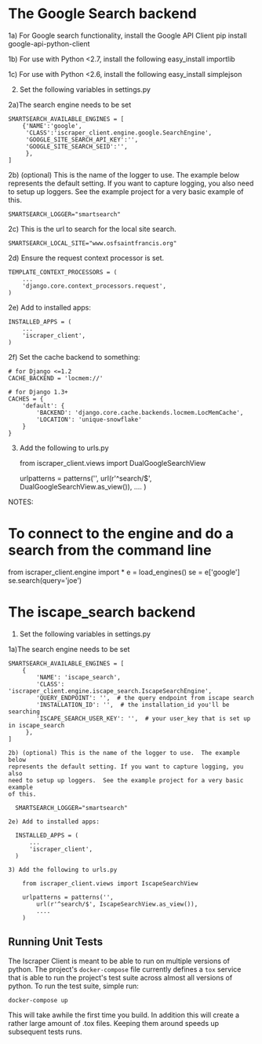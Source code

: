 # The Google Search backend

1a) For Google search functionality, install the Google API Client
    pip install google-api-python-client

1b) For use with Python <2.7, install the following
    easy_install importlib

1c) For use with Python <2.6, install the following
	easy_install simplejson

2)  Set the following variables in settings.py

  2a)The search engine needs to be set

    SMARTSEARCH_AVAILABLE_ENGINES = [
        {'NAME':'google',
         'CLASS':'iscraper_client.engine.google.SearchEngine',
         'GOOGLE_SITE_SEARCH_API_KEY':'',
         'GOOGLE_SITE_SEARCH_SEID':'',
         },
    ]


  2b) (optional) This is the name of the logger to use.  The example below
  represents the default setting. If you want to capture logging, you also
  need to setup up loggers.  See the example project for a very basic example
  of this.

    SMARTSEARCH_LOGGER="smartsearch"

  2c) This is the url to search for the local site search.

    SMARTSEARCH_LOCAL_SITE="www.osfsaintfrancis.org"


  2d) Ensure the request context processor is set.

    TEMPLATE_CONTEXT_PROCESSORS = (
        ...
        'django.core.context_processors.request',
    )

  2e) Add to installed apps:

    INSTALLED_APPS = (
        ...
        'iscraper_client',
    )

  2f) Set the cache backend to something:

    # for Django <=1.2
    CACHE_BACKEND = 'locmem://'

    # for Django 1.3+
    CACHES = {
        'default': {
            'BACKEND': 'django.core.cache.backends.locmem.LocMemCache',
            'LOCATION': 'unique-snowflake'
        }
    }

3) Add the following to urls.py

    from iscraper_client.views import DualGoogleSearchView

    urlpatterns = patterns('',
        url(r'^search/$', DualGoogleSearchView.as_view()),
        ....
    )


NOTES:

# To connect to the engine and do a search from the command line
from iscraper_client.engine import  *
e = load_engines()
se = e['google']
se.search(query='joe')


# The iscape_search backend


1)  Set the following variables in settings.py

  1a)The search engine needs to be set

    SMARTSEARCH_AVAILABLE_ENGINES = [
        {
            'NAME': 'iscape_search',
            'CLASS': 'iscraper_client.engine.iscape_search.IscapeSearchEngine',
            'QUERY_ENDPOINT': '',  # the query endpoint from iscape search
            'INSTALLATION_ID': '',  # the installation_id you'll be searching
            'ISCAPE_SEARCH_USER_KEY': '',  # your user_key that is set up in iscape_search
         },
    ]

    2b) (optional) This is the name of the logger to use.  The example below
    represents the default setting. If you want to capture logging, you also
    need to setup up loggers.  See the example project for a very basic example
    of this.

      SMARTSEARCH_LOGGER="smartsearch"

    2e) Add to installed apps:

      INSTALLED_APPS = (
          ...
          'iscraper_client',
      )

    3) Add the following to urls.py

        from iscraper_client.views import IscapeSearchView

        urlpatterns = patterns('',
            url(r'^search/$', IscapeSearchView.as_view()),
            ....
        )


## Running Unit Tests

The Iscraper Client is meant to be able to run on multiple versions of python. The project's `docker-compose` file currently defines a `tox` service that is able to run the project's test suite across almost all versions of python. To run the test suite, simple run:

    docker-compose up

This will take awhile the first time you build. In addition this will create a rather large amount of .tox files. Keeping them around speeds up subsequent tests runs.
